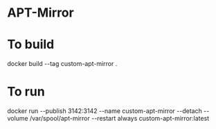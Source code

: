 # APT-Mirror
 
# To build 
docker build --tag custom-apt-mirror .

# To run

docker run --publish 3142:3142 --name custom-apt-mirror --detach --volume /var/spool/apt-mirror --restart always custom-apt-mirror:latest